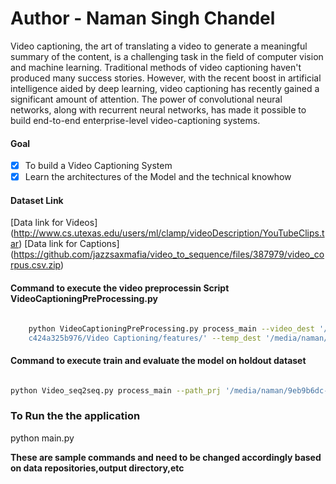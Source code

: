 # Author - Naman Singh Chandel


Video captioning, the art of translating a video to generate a meaningful summary of the
content, is a challenging task in the field of computer vision and machine learning.
Traditional methods of video captioning haven't produced many success stories. However,
with the recent boost in artificial intelligence aided by deep learning, video captioning has
recently gained a significant amount of attention. The power of convolutional neural
networks, along with recurrent neural networks, has made it possible to build end-to-end
enterprise-level video-captioning systems.

#### Goal 
- [x] To build a Video Captioning System
- [x] Learn the architectures of the Model and the technical knowhow

#### Dataset Link
[Data link for Videos] (http://www.cs.utexas.edu/users/ml/clamp/videoDescription/YouTubeClips.tar)
[Data link for Captions] (https://github.com/jazzsaxmafia/video_to_sequence/files/387979/video_corpus.csv.zip)



#### Command to execute the video preprocessin Script VideoCaptioningPreProcessing.py

```bash

    python VideoCaptioningPreProcessing.py process_main --video_dest '/media/naman/9eb9b6dc-b380-486e-b4fd-c424a325b976/Video Captioning/data/' --feat_dir '/media/naman/9eb9b6dc-b380-486e-b4fd-
    c424a325b976/Video Captioning/features/' --temp_dest '/media/naman/9eb9b6dc-b380-486e-b4fd-c424a325b976/Video Captioning/temp/' --img_dim 224 --channels 3 --batch_size=128 --frames_step 80

```

#### Command to execute train and evaluate the model on holdout dataset


```bash

python Video_seq2seq.py process_main --path_prj '/media/naman/9eb9b6dc-b380-486e-b4fd-c424a325b976/Video Captioning/' --caption_file video_corpus.csv --feat_dir features --cnn_feat_dim 4096 --h_dim 512 --batch_size 32 --lstm_steps 80 --video_steps=80 --out_steps 20 --learning_rate 1e-4--epochs=100

```


### To Run the the application

python main.py


**These are sample commands and need to be changed accordingly based on data repositories,output directory,etc**













 






